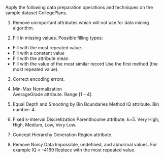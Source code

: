 Apply the following data preparation operations and techniques on the sample dataset CollegePlans. 

1.	Remove unimportant attributes which will not use for data mining algorithm.  

2.	Fill in missing values. 
     Possible filling types:
-	Fill with the most repeated value. 
-	Fill with a constant value 
-	Fill with the attribute mean
-	Fill with the value of the most similar record
            Use the first method (the most repeated value).

3.	Correct encoding errors. 
 

4.	Min-Max Normalization   
AverageGrade attribute.  Range [1 – 4]. 

5.	Equal Depth and Smooting by Bin Boundaries Method
 IQ attribute. Bin number: 4.

6.	Fixed k-Interval Discretization 
ParentIncome attribute. k=5.  Very High, High, Medium, Low, Very Low. 

7.	Concept Hierarchy Generation 
Region attribute.     

8.  Remove Noisy Data 
       Impossible, undefined, and abnormal values.        For example    IQ = -4169
       Replace with the most repeated value. 
